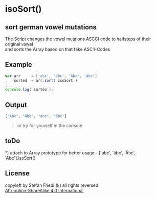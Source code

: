 # isoSort()
## sort german vowel mutations

The Script changes the vowel mutaions ASCCI code to halfsteps of their original vowel  
and sorts the Array based on that fake ASCII-Codes

## Example
```javascript
var arr 	= ['abc', 'äbc', 'Äbc', 'Abc']
,	sorted	= arr.sort( isoSort )
;
console.log( sorted );
```

## Output
```javascript
["Abc", "Äbc", "abc", "äbc"]
```

> or try for yourself in the console


## toDo
*) attach to Array prototype for better usage - ['abc', 'äbc', 'Äbc', 'Abc'].isoSort()

## License
copyleft by Stefan Friedl (k) all rights reversed  
[Attribution-ShareAlike 4.0 International](http://creativecommons.org/licenses/by-sa/4.0/)